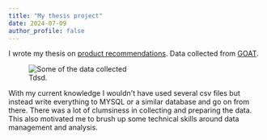 ```yaml
---
title: "My thesis project"
date: 2024-07-09
author_profile: false
---
```


I wrote my thesis on [product recommendations](https://github.com/sjoerdbijl/Thesis-project). Data collected from [GOAT](https://www.goat.com/en-nl).  

<figure style="width:50%" class="align-right">
  <img src="{{ site.url }}{{ site.baseurl }}/assets/images/thesis_data.png" alt="Some of the data collected">
  <!-- <img style="max-height:230px; max-width:100%; height:auto; width:auto" src="{{ site.url }}{{ site.baseurl }}/assets/images/spt6.png" alt="A cartoon of transcription elongation."> -->
  <figcaption>Tdsd.</figcaption>
</figure> 




With my current knowledge I wouldn't have used several csv files but instead write everything to MYSQL or a similar database and go on from there. There was a lot of clumsiness in collecting and preparing the data.  This also motivated me to brush up some technical skills around data management and analysis.
